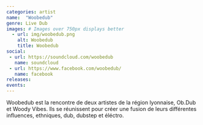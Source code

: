 ```yaml
---
categories: artist
name:  "Woobedub"
genre: Live Dub
images: # Images over 750px displays better
  - url: img/woobedub.png
    alt: Woobedub
    title: Woobedub
social:
 - url: https://soundcloud.com/woobedub
   name: soundcloud
 - url: https://www.facebook.com/woobedub/
   name: facebook
releases:
events:
---
```

Woobedub est la rencontre de deux artistes de la région lyonnaise, Ob.Dub et Woody Vibes. lls se réunissent pour créer une fusion de leurs différentes influences, ethniques, dub, dubstep et éléctro.
